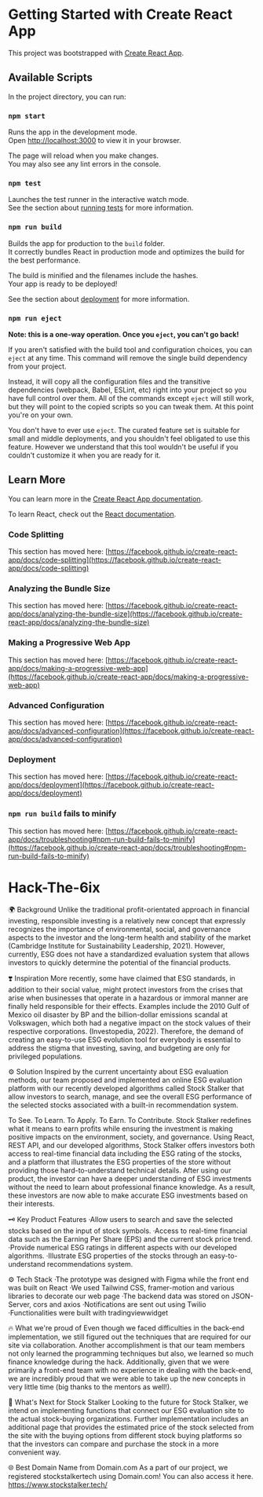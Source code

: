 # Getting Started with Create React App

This project was bootstrapped with [Create React App](https://github.com/facebook/create-react-app).

## Available Scripts

In the project directory, you can run:

### `npm start`

Runs the app in the development mode.\
Open [http://localhost:3000](http://localhost:3000) to view it in your browser.

The page will reload when you make changes.\
You may also see any lint errors in the console.

### `npm test`

Launches the test runner in the interactive watch mode.\
See the section about [running tests](https://facebook.github.io/create-react-app/docs/running-tests) for more information.

### `npm run build`

Builds the app for production to the `build` folder.\
It correctly bundles React in production mode and optimizes the build for the best performance.

The build is minified and the filenames include the hashes.\
Your app is ready to be deployed!

See the section about [deployment](https://facebook.github.io/create-react-app/docs/deployment) for more information.

### `npm run eject`

**Note: this is a one-way operation. Once you `eject`, you can't go back!**

If you aren't satisfied with the build tool and configuration choices, you can `eject` at any time. This command will remove the single build dependency from your project.

Instead, it will copy all the configuration files and the transitive dependencies (webpack, Babel, ESLint, etc) right into your project so you have full control over them. All of the commands except `eject` will still work, but they will point to the copied scripts so you can tweak them. At this point you're on your own.

You don't have to ever use `eject`. The curated feature set is suitable for small and middle deployments, and you shouldn't feel obligated to use this feature. However we understand that this tool wouldn't be useful if you couldn't customize it when you are ready for it.

## Learn More

You can learn more in the [Create React App documentation](https://facebook.github.io/create-react-app/docs/getting-started).

To learn React, check out the [React documentation](https://reactjs.org/).

### Code Splitting

This section has moved here: [https://facebook.github.io/create-react-app/docs/code-splitting](https://facebook.github.io/create-react-app/docs/code-splitting)

### Analyzing the Bundle Size

This section has moved here: [https://facebook.github.io/create-react-app/docs/analyzing-the-bundle-size](https://facebook.github.io/create-react-app/docs/analyzing-the-bundle-size)

### Making a Progressive Web App

This section has moved here: [https://facebook.github.io/create-react-app/docs/making-a-progressive-web-app](https://facebook.github.io/create-react-app/docs/making-a-progressive-web-app)

### Advanced Configuration

This section has moved here: [https://facebook.github.io/create-react-app/docs/advanced-configuration](https://facebook.github.io/create-react-app/docs/advanced-configuration)

### Deployment

This section has moved here: [https://facebook.github.io/create-react-app/docs/deployment](https://facebook.github.io/create-react-app/docs/deployment)

### `npm run build` fails to minify

This section has moved here: [https://facebook.github.io/create-react-app/docs/troubleshooting#npm-run-build-fails-to-minify](https://facebook.github.io/create-react-app/docs/troubleshooting#npm-run-build-fails-to-minify)
# Hack-The-6ix




🌍 Background
Unlike the traditional profit-orientated approach in financial investing, responsible investing is a relatively new concept that expressly recognizes the importance of environmental, social, and governance aspects to the investor and the long-term health and stability of the market (Cambridge Institute for Sustainability Leadership, 2021). However, currently, ESG does not have a standardized evaluation system that allows investors to quickly determine the potential of the financial products.

❣️ Inspiration
More recently, some have claimed that ESG standards, in addition to their social value, might protect investors from the crises that arise when businesses that operate in a hazardous or immoral manner are finally held responsible for their effects. Examples include the 2010 Gulf of Mexico oil disaster by BP and the billion-dollar emissions scandal at Volkswagen, which both had a negative impact on the stock values of their respective corporations. (Investopedia, 2022). Therefore, the demand of creating an easy-to-use ESG evolution tool for everybody is essential to address the stigma that investing, saving, and budgeting are only for privileged populations.

⚙️ Solution
Inspired by the current uncertainty about ESG evaluation methods, our team proposed and implemented an online ESG evaluation platform with our recently developed algorithms called Stock Stalker that allow investors to search, manage, and see the overall ESG performance of the selected stocks associated with a built-in recommendation system.

To See. To Learn. To Apply. To Earn. To Contribute. Stock Stalker redefines what it means to earn profits while ensuring the investment is making positive impacts on the environment, society, and governance. Using React, REST API, and our developed algorithms, Stock Stalker offers investors both access to real-time financial data including the ESG rating of the stocks, and a platform that illustrates the ESG properties of the store without providing those hard-to-understand technical details. After using our product, the investor can have a deeper understanding of ESG investments without the need to learn about professional finance knowledge. As a result, these investors are now able to make accurate ESG investments based on their interests.

🗝️ Key Product Features
·Allow users to search and save the selected stocks based on the input of stock symbols. ·Access to real-time financial data such as the Earning Per Share (EPS) and the current stock price trend. ·Provide numerical ESG ratings in different aspects with our developed algorithms. ·Illustrate ESG properties of the stocks through an easy-to-understand recommendations system.

⚙️ Tech Stack
·The prototype was designed with Figma while the front end was built on React ·We used Tailwind CSS, framer-motion and various libraries to decorate our web page ·The backend data was stored on JSON-Server, cors and axios ·Notifications are sent out using Twilio ·Functionalities were built with tradingviewwidget

🔥 What we're proud of
Even though we faced difficulties in the back-end implementation, we still figured out the techniques that are required for our site via collaboration. Another accomplishment is that our team members not only learned the programming techniques but also, we learned so much finance knowledge during the hack. Additionally, given that we were primarily a front-end team with no experience in dealing with the back-end, we are incredibly proud that we were able to take up the new concepts in very little time (big thanks to the mentors as well!).

🔭 What's Next for Stock Stalker
Looking to the future for Stock Stalker, we intend on implementing functions that connect our ESG evaluation site to the actual stock-buying organizations. Further implementation includes an additional page that provides the estimated price of the stock selected from the site with the buying options from different stock buying platforms so that the investors can compare and purchase the stock in a more convenient way.

🌐 Best Domain Name from Domain.com
As a part of our project, we registered stockstalkertech using Domain.com! You can also access it here.
https://www.stockstalker.tech/
